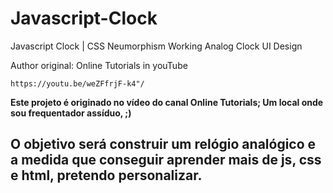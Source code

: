 <h1>Javascript-Clock</h1>
<p>Javascript Clock | CSS Neumorphism Working Analog Clock UI Design</p>
<p>Author original: Online Tutorials in youTube</p>
<code>https://youtu.be/weZFfrjF-k4"/</code>

<strong>Este projeto é originado no vídeo do canal Online Tutorials; Um local onde sou frequentador assíduo, ;)</strong>

<h2>O objetivo será construir um relógio analógico e a medida que conseguir aprender mais de js, css e html, pretendo personalizar.</h2>
